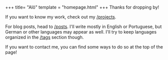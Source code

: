 +++
title= "Alô"
template = "homepage.html"
+++
Thanks for dropping by!

If you want to know my work, check out my [/projects](./projects).

For blog posts, head to [/posts](./posts).
I'll write mostly in English or Portuguese, but German or other languages may appear as well. I'll try to keep languages organized in the [/tags](./tags) section though.

If you want to contact me, you can find some ways to do so at the top of the page!